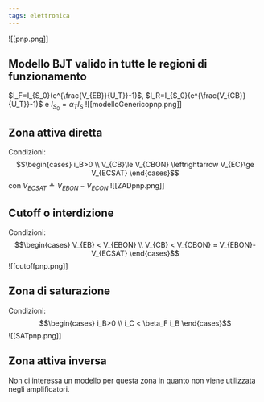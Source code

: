 ```yaml
---
tags: elettronica
---
```

![[pnp.png]]
## Modello BJT valido in tutte le regioni di funzionamento
$I_F=I_{S_0}(e^{\frac{V_{EB}}{U_T}}-1)$, $I_R=I_{S_0}(e^{\frac{V_{CB}}{U_T}}-1)$ e $I_{S_0}=\alpha_T I_S$
![[modelloGenericopnp.png]]
## Zona attiva diretta
Condizioni:
$$\begin{cases} i_B>0 \\
V_{CB}\le V_{CBON} \leftrightarrow V_{EC}\ge V_{ECSAT}
\end{cases}$$
con $V_{ECSAT}\triangleq V_{EBON}-V_{ECON}$
![[ZADpnp.png]]
## Cutoff o interdizione
Condizioni:
$$\begin{cases} V_{EB} < V_{EBON} \\
V_{CB} < V_{CBON} = V_{EBON}-V_{ECSAT}
\end{cases}$$
![[cutoffpnp.png]]
## Zona di saturazione
Condizioni: 
$$\begin{cases} i_B>0 \\
i_C < \beta_F i_B 
\end{cases}$$
![[SATpnp.png]]
## Zona attiva inversa 
Non ci interessa un modello per questa zona in quanto non viene utilizzata negli amplificatori.